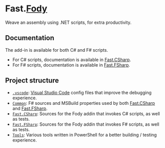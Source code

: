 Fast.[Fody](https://github.com/Fody/Fody)
=========================================

Weave an assembly using .NET scripts, for extra productivity.

## Documentation

The add-in is available for both C# and F# scripts.
- For C# scripts, documentation is available in [Fast.CSharp].
- For F# scripts, documentation is available in [Fast.FSharp].

## Project structure
- [`.vscode`](./.vscode): [Visual Studio Code](https://github.com/Microsoft/vscode) config files
  that improve the debugging experience.
- [`Common`](./Common): F# sources and MSBuild properties used by both [Fast.CSharp] and [Fast.FSharp].
- [`Fast.CSharp`](./Fast.CSharp): Sources for the Fody addin that invokes C# scripts, as well as tests.
- [`Fast.FSharp`](./Fast.FSharp): Sources for the Fody addin that invokes F# scripts, as well as tests.
- [`Tools`](./Tools): Various tools written in PowerShell for a better building / testing experience.

[Fast.CSharp]: ./Fast.CSharp
[Fast.FSharp]: ./Fast.FSharp
